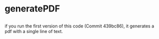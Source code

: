 # generatePDF
##

if you run the first version of this code (Commit 439bc86), it generates a pdf with a single line of text.
